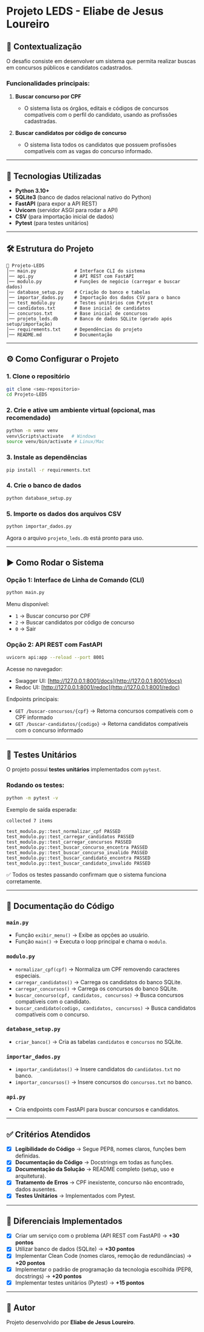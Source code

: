 # Projeto LEDS - Eliabe de Jesus Loureiro

## 📌 Contextualização
O desafio consiste em desenvolver um sistema que permita realizar buscas em concursos públicos e candidatos cadastrados.

### Funcionalidades principais:
1. **Buscar concurso por CPF**  
   - O sistema lista os órgãos, editais e códigos de concursos compatíveis com o perfil do candidato, usando as profissões cadastradas.

2. **Buscar candidatos por código de concurso**  
   - O sistema lista todos os candidatos que possuem profissões compatíveis com as vagas do concurso informado.

---

## 🚀 Tecnologias Utilizadas
- **Python 3.10+**
- **SQLite3** (banco de dados relacional nativo do Python)
- **FastAPI** (para expor a API REST)
- **Uvicorn** (servidor ASGI para rodar a API)
- **CSV** (para importação inicial de dados)
- **Pytest** (para testes unitários)

---

## 🛠️ Estrutura do Projeto

```
📂 Projeto-LEDS
│── main.py              # Interface CLI do sistema
│── api.py               # API REST com FastAPI
│── modulo.py            # Funções de negócio (carregar e buscar dados)
│── database_setup.py    # Criação do banco e tabelas
│── importar_dados.py    # Importação dos dados CSV para o banco
│── test_modulo.py       # Testes unitários com Pytest
│── candidatos.txt       # Base inicial de candidatos
│── concursos.txt        # Base inicial de concursos
│── projeto_leds.db      # Banco de dados SQLite (gerado após setup/importação)
│── requirements.txt     # Dependências do projeto
│── README.md            # Documentação
```

---

## ⚙️ Como Configurar o Projeto

### 1. Clone o repositório
```bash
git clone <seu-repositorio>
cd Projeto-LEDS
```

### 2. Crie e ative um ambiente virtual (opcional, mas recomendado)
```bash
python -m venv venv
venv\Scripts\activate   # Windows
source venv/bin/activate # Linux/Mac
```

### 3. Instale as dependências
```bash
pip install -r requirements.txt
```

### 4. Crie o banco de dados
```bash
python database_setup.py
```

### 5. Importe os dados dos arquivos CSV
```bash
python importar_dados.py
```

Agora o arquivo `projeto_leds.db` está pronto para uso.

---

## ▶️ Como Rodar o Sistema

### Opção 1: Interface de Linha de Comando (CLI)
```bash
python main.py
```
Menu disponível:
- `1` → Buscar concurso por CPF
- `2` → Buscar candidatos por código de concurso
- `0` → Sair

### Opção 2: API REST com FastAPI
```bash
uvicorn api:app --reload --port 8001
```
Acesse no navegador:
- Swagger UI: [http://127.0.0.1:8001/docs](http://127.0.0.1:8001/docs)
- Redoc UI: [http://127.0.0.1:8001/redoc](http://127.0.0.1:8001/redoc)

Endpoints principais:
- `GET /buscar-concursos/{cpf}` → Retorna concursos compatíveis com o CPF informado
- `GET /buscar-candidatos/{codigo}` → Retorna candidatos compatíveis com o concurso informado

---

## 🧪 Testes Unitários

O projeto possui **testes unitários** implementados com `pytest`.

### Rodando os testes:
```bash
python -m pytest -v
```

Exemplo de saída esperada:
```
collected 7 items

test_modulo.py::test_normalizar_cpf PASSED
test_modulo.py::test_carregar_candidatos PASSED
test_modulo.py::test_carregar_concursos PASSED
test_modulo.py::test_buscar_concurso_encontra PASSED
test_modulo.py::test_buscar_concurso_invalido PASSED
test_modulo.py::test_buscar_candidato_encontra PASSED
test_modulo.py::test_buscar_candidato_invalido PASSED
```

✅ Todos os testes passando confirmam que o sistema funciona corretamente.

---

## 📖 Documentação do Código

### `main.py`
- Função `exibir_menu()` → Exibe as opções ao usuário.
- Função `main()` → Executa o loop principal e chama o `modulo`.

### `modulo.py`
- `normalizar_cpf(cpf)` → Normaliza um CPF removendo caracteres especiais.
- `carregar_candidatos()` → Carrega os candidatos do banco SQLite.
- `carregar_concursos()` → Carrega os concursos do banco SQLite.
- `buscar_concurso(cpf, candidatos, concursos)` → Busca concursos compatíveis com o candidato.
- `buscar_candidato(codigo, candidatos, concursos)` → Busca candidatos compatíveis com o concurso.

### `database_setup.py`
- `criar_banco()` → Cria as tabelas `candidatos` e `concursos` no SQLite.

### `importar_dados.py`
- `importar_candidatos()` → Insere candidatos do `candidatos.txt` no banco.
- `importar_concursos()` → Insere concursos do `concursos.txt` no banco.

### `api.py`
- Cria endpoints com FastAPI para buscar concursos e candidatos.

---

## ✅ Critérios Atendidos

- [x] **Legibilidade do Código** → Segue PEP8, nomes claros, funções bem definidas.
- [x] **Documentação do Código** → Docstrings em todas as funções.
- [x] **Documentação da Solução** → README completo (setup, uso e arquitetura).
- [x] **Tratamento de Erros** → CPF inexistente, concurso não encontrado, dados ausentes.
- [x] **Testes Unitários** → Implementados com Pytest.

---

## 🌟 Diferenciais Implementados

- [x] Criar um serviço com o problema (API REST com FastAPI) → **+30 pontos**
- [x] Utilizar banco de dados (SQLite) → **+30 pontos**
- [x] Implementar Clean Code (nomes claros, remoção de redundâncias) → **+20 pontos**
- [x] Implementar o padrão de programação da tecnologia escolhida (PEP8, docstrings) → **+20 pontos**
- [x] Implementar testes unitários (Pytest) → **+15 pontos**

---

## 👤 Autor
Projeto desenvolvido por **Eliabe de Jesus Loureiro**.
